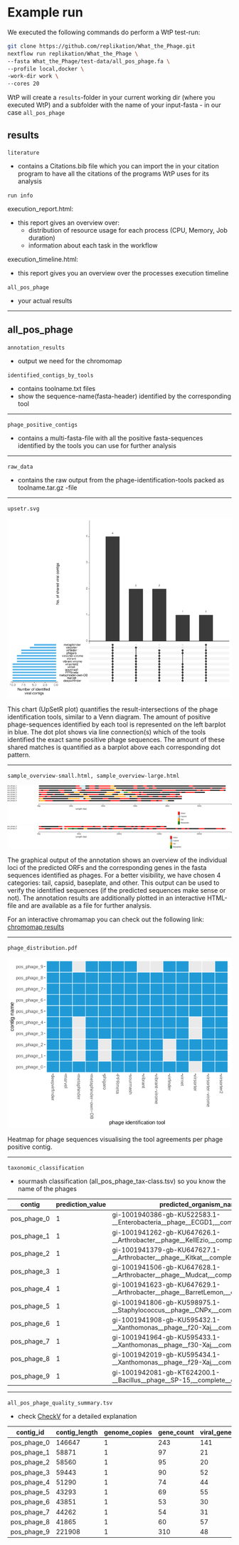 # Example run
We executed the following commands do perform a WtP test-run:
 
```bash
git clone https://github.com/replikation/What_the_Phage.git
nextflow run replikation/What_the_Phage \
--fasta What_the_Phage/test-data/all_pos_phage.fa \
--profile local,docker \
-work-dir work \
--cores 20
```
 
WtP will create a `results`-folder in your current working dir (where you executed WtP) and a subfolder with the name of your input-fasta - in our case `all_pos_phage`
 
## results
 
`literature`
* contains a Citations.bib file which you can import the in your citation program to have all the citations of the programs WtP uses for its analysis
 
`run info`
 
execution_report.html:
 
* this report gives an overview over: 
   * distribution of resource usage for each process (CPU, Memory, Job duration) 
   * information about each task in the workflow 
 
execution_timeline.html: 
 
* this report gives you an overview over the processes execution timeline 
 
`all_pos_phage` 
 
* your actual results
 
--------------------------------------------------
## all_pos_phage
 
`annotation_results` 
* output we need for the chromomap
 
`identified_contigs_by_tools` 
 
 * contains toolname.txt files  
 * show the sequence-name(fasta-header) identified by the corresponding tool
 
--------------------------------------------------
 
`phage_positive_contigs` 
 
 * contains a multi-fasta-file with all the positive fasta-sequences identified by the tools you can use for further analysis
 
--------------------------------------------------
 
`raw_data`
 
 * contains the raw output from the phage-identification-tools packed as toolname.tar.gz -file
 
--------------------------------------------------
 
`upsetr.svg` 
 
![plot](upsetr.png)
 
This chart (UpSetR plot) quantifies the result-intersections of the phage identification tools, similar to a Venn diagram. The amount of positive phage-sequences identified by each tool is represented on the left barplot in blue. The dot plot shows via line connection(s) which of the tools identified the exact same positive phage sequences. The amount of these shared matches is quantified as a barplot above each corresponding dot pattern.
 
--------------------------------------------------
 
`sample_overview-small.html, sample_overview-large.html`
 
![chromomap results](chromomap-small.png)   
![chromomap results](chromomap-large.png)
 
The graphical output of the annotation shows an overview of the individual loci of the predicted ORFs and the corresponding genes in the fasta sequences identified as phages. For a better visibility, we have chosen 4 categories: tail, capsid, baseplate, and other. This output can be used to verify the identified sequences (if the predicted sequences make sense or not). The annotation results are additionally plotted in an interactive HTML-file and are available as a file for further analysis.
 
For an interactive chromamap you can check out the following link:
[chromomap results](https://replikation.github.io/What_the_Phage/index.html)
 
--------------------------------------------------
 
`phage_distribution.pdf`
 
![phage-distribution](phage-distribution.png)
 
Heatmap for phage sequences visualising the tool agreements per phage positive contig.
 
--------------------------------------------------
 
`taxonomic_classification` 
 
* sourmash classification (all_pos_phage_tax-class.tsv) so you know the name of the phages
 
 
contig  | prediction_value  | predicted_organism_name |
|-|-|-|
|pos_phage_0| 1 |gi-1001940386-gb-KU522583.1-__Enterobacteria__phage__ECGD1,__complete__genome
|pos_phage_1| 1 |gi-1001941262-gb-KU647626.1-__Arthrobacter__phage__KellEzio,__complete__genome
|pos_phage_2| 1 |gi-1001941379-gb-KU647627.1-__Arthrobacter__phage__Kitkat,__complete__genome
|pos_phage_3| 1 |gi-1001941506-gb-KU647628.1-__Arthrobacter__phage__Mudcat,__complete__genome
|pos_phage_4| 1 |gi-1001941623-gb-KU647629.1-__Arthrobacter__phage__BarretLemon,__complete__genome
|pos_phage_5| 1 |gi-1001941806-gb-KU598975.1-__Staphylococcus__phage__CNPx,__complete__genome
|pos_phage_6| 1 |gi-1001941908-gb-KU595432.1-__Xanthomonas__phage__f20-Xaj,__complete__genome
|pos_phage_7| 1 |gi-1001941964-gb-KU595433.1-__Xanthomonas__phage__f30-Xaj,__complete__genome
|pos_phage_8| 1 |gi-1001942019-gb-KU595434.1-__Xanthomonas__phage__f29-Xaj,__complete__genome
|pos_phage_9| 1 |gi-1001942081-gb-KT624200.1-__Bacillus__phage__SP-15,__complete__genome
 
 
--------------------------------------------------
`all_pos_phage_quality_summary.tsv`
 
* check [CheckV](https://bitbucket.org/berkeleylab/checkv/src/master/) for a detailed explanation
 
contig_id|  contig_length|  genome_copies|  gene_count| viral_genes|  host_genes| checkv_quality| miuvig_quality| completeness| completeness_method|  contamination|  provirus|
|-|-|-|-|-|-|-|-|-|-|-|-|
pos_phage_0|  146647| 1|  243|  141|  1|  High-quality| High-quality| 97.03|  AAI-based|  0|  No|
pos_phage_1|  58871|  1|  97| 21| 0|  High-quality| High-quality| 100|  AAI-based|  0|  No|
pos_phage_2|  58560|  1|  95| 20| 0|  High-quality| High-quality| 99.47|  AAI-based|  0|  No|
pos_phage_3|  59443|  1|  90| 52| 0|  High-quality| High-quality| 100|  AAI-based|  0|  No|
pos_phage_4|  51290|  1|  74| 44| 0|  High-quality| High-quality| 100|  AAI-based|  0|  No|
pos_phage_5|  43293|  1|  69| 55| 0|  High-quality| High-quality| 100|  AAI-based|  0|  No|
pos_phage_6|  43851|  1|  53| 30| 0|  High-quality| High-quality| 98.71|  AAI-based|  0|  No|
pos_phage_7|  44262|  1|  54| 31| 0|  High-quality| High-quality| 99.64|  AAI-based|  0|  No|
pos_phage_8|  41865|  1|  60| 57| 0|  High-quality| High-quality| 97.29|  AAI-based|  0|  No|
pos_phage_9|  221908| 1|  310|  48| 9|  High-quality| High-quality| 100|  AAI-based|  0|  No|
 
 
 


